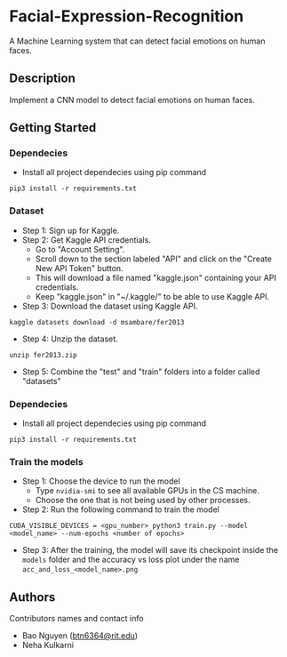 # Facial-Expression-Recognition
A Machine Learning system that can detect facial emotions on human faces.

## Description
Implement a CNN model to detect facial emotions on human faces. 

## Getting Started

### Dependecies
* Install all project dependecies using pip command
```
pip3 install -r requirements.txt
```

### Dataset
* Step 1: Sign up for Kaggle. 
* Step 2: Get Kaggle API credentials. 
    * Go to "Account Setting". 
    * Scroll down to the section labeled "API" and click on the "Create New API Token" button.
    * This will download a file named "kaggle.json" containing your API credentials.
    * Keep "kaggle.json" in "~/.kaggle/" to be able to use Kaggle API. 
* Step 3: Download the dataset using Kaggle API.
```
kaggle datasets download -d msambare/fer2013
```
* Step 4: Unzip the dataset.
```
unzip fer2013.zip
```
* Step 5: Combine the "test" and "train" folders into a folder called "datasets" 

### Dependecies
* Install all project dependecies using pip command
```
pip3 install -r requirements.txt
```

### Train the models
* Step 1: Choose the device to run the model
    * Type ```nvidia-smi``` to see all available GPUs in the CS machine. 
    * Choose the one that is not being used by other processes. 
* Step 2: Run the following command to train the model 
```
CUDA_VISIBLE_DEVICES = <gpu_number> python3 train.py --model <model_name> --num-epochs <number of epochs>
```
* Step 3: After the training, the model will save its checkpoint inside the ```models``` folder and the accuracy vs loss plot
under the name ```acc_and_loss_<model_name>.png```

## Authors

Contributors names and contact info
* Bao Nguyen (btn6364@rit.edu) 
* Neha Kulkarni  